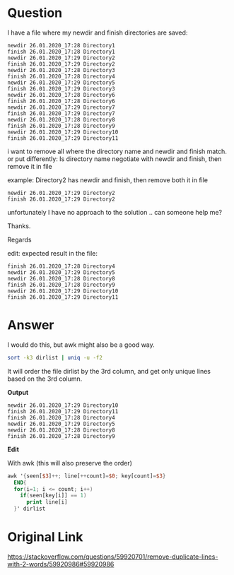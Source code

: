 # Question
I have a file where my newdir and finish directories are saved:

    newdir 26.01.2020_17:28 Directory1
    finish 26.01.2020_17:28 Directory1
    newdir 26.01.2020_17:29 Directory2
    finish 26.01.2020_17:29 Directory2
    newdir 26.01.2020_17:28 Directory3
    finish 26.01.2020_17:28 Directory4
    newdir 26.01.2020_17:29 Directory5
    finish 26.01.2020_17:29 Directory3
    newdir 26.01.2020_17:28 Directory6
    finish 26.01.2020_17:28 Directory6
    newdir 26.01.2020_17:29 Directory7
    finish 26.01.2020_17:29 Directory7
    newdir 26.01.2020_17:28 Directory8
    finish 26.01.2020_17:28 Directory9
    newdir 26.01.2020_17:29 Directory10
    finish 26.01.2020_17:29 Directory11

i want to remove all where the directory name and newdir and finish match.
or put differently: Is directory name negotiate with newdir and finish, then remove it in file

example: Directory2 has newdir and finish, then remove both it in file

    newdir 26.01.2020_17:29 Directory2
    finish 26.01.2020_17:29 Directory2

unfortunately I have no approach to the solution ..
can someone help me?

Thanks.

Regards

edit:
expected result in the file:

    finish 26.01.2020_17:28 Directory4
    newdir 26.01.2020_17:29 Directory5
    newdir 26.01.2020_17:28 Directory8
    finish 26.01.2020_17:28 Directory9
    newdir 26.01.2020_17:29 Directory10
    finish 26.01.2020_17:29 Directory11

# Answer
I would do this, but awk might also be a good way.
```bash
sort -k3 dirlist | uniq -u -f2
```
It will order the file dirlist by the 3rd column, and get only unique lines based on the 3rd column.

**Output**
```
newdir 26.01.2020_17:29 Directory10
finish 26.01.2020_17:29 Directory11
finish 26.01.2020_17:28 Directory4
newdir 26.01.2020_17:29 Directory5
newdir 26.01.2020_17:28 Directory8
finish 26.01.2020_17:28 Directory9
```

**Edit**

With awk (this will also preserve the order)
```awk
awk '{seen[$3]++; line[++count]=$0; key[count]=$3}
  END{
  for(i=1; i <= count; i++)
    if(seen[key[i]] == 1)
      print line[i]
  }' dirlist
```

# Original Link
https://stackoverflow.com/questions/59920701/remove-duplicate-lines-with-2-words/59920986#59920986
